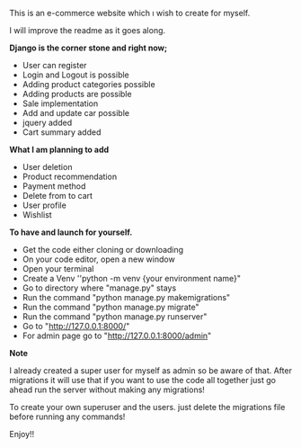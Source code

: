 This is an e-commerce website which ı wish to create for myself.

I will improve the readme as it goes along.

**Django is the corner stone and right now;**

- User can register
- Login and Logout is possible
- Adding product categories possible
- Adding products are possible
- Sale implementation
- Add and update car possible
- jquery added
- Cart summary added

**What I am planning to add**

- User deletion
- Product recommendation
- Payment method
- Delete from to cart
- User profile
- Wishlist

**To have and launch for yourself.**

- Get the code either cloning or downloading
- On your code editor, open a new window
- Open your terminal
- Create a Venv ''python -m venv {your environment name}"
- Go to directory where "manage.py" stays
- Run the command "python manage.py makemigrations"
- Run the command "python manage.py migrate"
- Run the command "python manage.py runserver"
- Go to "http://127.0.0.1:8000/"
- For admin page go to "http://127.0.0.1:8000/admin"

**Note**

I already created a super user for myself as admin so be aware of that. After migrations it will use that if you want to use the code all together just go ahead run the server without making any migrations!

To create your own superuser and the users. just delete the migrations file before running any commands!

Enjoy!!
